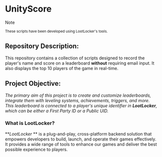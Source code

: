 # UnityScore
Note
<p>
<sub>These scripts have been developed using LootLocker's tools.</sub>
</p>

## Repository Description:
This repository contains a collection of scripts designed to record the player's name and score on a leaderboard **without** requiring email input. 
It also displays the top 10 players of the game in real-time.

## Project Objective:
_The primary aim of this project is to create and customize leaderboards, integrate them with leveling systems, achievements, triggers, and more. 
This leaderboard is connected to a player's unique identifier in **LootLocker**, which can be either a First Party ID or a Public UID._

### What is LootLocker?
**_LootLocker_ ** is a plug-and-play, cross-platform backend solution that empowers developers to build, launch, and operate their games effectively. It provides a wide range of tools to enhance our games and deliver the best possible experience to players.


